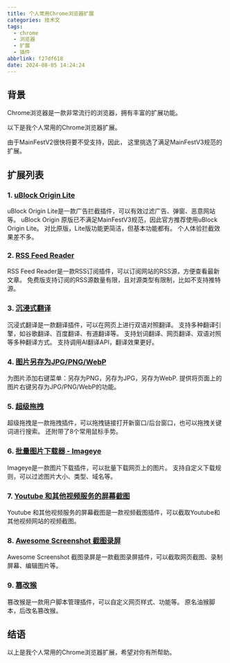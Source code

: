 ```yaml
---
title: 个人常用Chrome浏览器扩展
categories: 技术文
tags:
  - chrome
  - 浏览器
  - 扩展
  - 插件
abbrlink: f27df618
date: 2024-08-05 14:24:24
---
```


## 背景

Chrome浏览器是一款非常流行的浏览器，拥有丰富的扩展功能。

以下是我个人常用的Chrome浏览器扩展。

由于MainFestV2很快将要不受支持，因此，
这里挑选了满足MainFestV3规范的扩展。


## 扩展列表

### 1. [uBlock Origin Lite](https://chromewebstore.google.com/detail/ublock-origin-lite/ddkjiahejlhfcafbddmgiahcphecmpfh)

uBlock Origin Lite是一款广告拦截插件，可以有效过滤广告、弹窗、恶意网站等。
uBlock Origin 原版已不满足MainFestV3规范，因此官方推荐使用uBlock Origin Lite。
对比原版，Lite版功能更简洁，但基本功能都有。
个人体验拦截效果差不多。

### 2. [RSS Feed Reader](https://chrome.google.com/webstore/detail/pnjaodmkngahhkoihejjehlcdlnohgmp)

RSS Feed Reader是一款RSS订阅插件，可以订阅网站的RSS源，方便查看最新文章。
免费版支持订阅的RSS源数量有限，且对源类型有限制，比如不支持推特源。

### 3. [沉浸式翻译](https://chromewebstore.google.com/detail/%E6%B2%89%E6%B5%B8%E5%BC%8F%E7%BF%BB%E8%AF%91-%E7%BD%91%E9%A1%B5%E7%BF%BB%E8%AF%91%E6%8F%92%E4%BB%B6-pdf%E7%BF%BB%E8%AF%91-%E5%85%8D%E8%B4%B9/bpoadfkcbjbfhfodiogcnhhhpibjhbnh)

沉浸式翻译是一款翻译插件，可以在网页上进行双语对照翻译。
支持多种翻译引擎，如谷歌翻译、百度翻译、有道翻译等。
支持划词翻译、网页翻译、双语对照等多种翻译方式。
支持调用AI翻译API，翻译效果更好。

### 4. [图片另存为JPG/PNG/WebP](https://chromewebstore.google.com/detail/%E5%9B%BE%E7%89%87%E5%8F%A6%E5%AD%98%E4%B8%BAjpgpngwebp/gabfmnliflodkdafenbcpjdlppllnemd)

为图片添加右键菜单：另存为PNG，另存为JPG，另存为WebP.
提供将页面上的图片右键另存为JPG/PNG/WebP的功能。

### 5. [超级拖拽](https://chromewebstore.google.com/detail/%E8%B6%85%E7%BA%A7%E6%8B%96%E6%8B%BD/jaikcnhlohebodlpkmjepipngegjbfpg)

超级拖拽是一款拖拽插件，可以拖拽链接打开新窗口/后台窗口，也可以拖拽关键词进行搜索。
还附带了8个常用鼠标手势。

### 6. [批量图片下载器 - Imageye](https://chromewebstore.google.com/detail/%E6%89%B9%E9%87%8F%E5%9B%BE%E7%89%87%E4%B8%8B%E8%BD%BD%E5%99%A8-imageye/agionbommeaifngbhincahgmoflcikhm)

Imageye是一款图片下载插件，可以批量下载网页上的图片。
支持自定义下载规则，可以过滤图片大小、类型、域名等。

### 7. [Youtube 和其他视频服务的屏幕截图](https://chromewebstore.google.com/detail/youtube-%E5%92%8C%E5%85%B6%E4%BB%96%E8%A7%86%E9%A2%91%E6%9C%8D%E5%8A%A1%E7%9A%84%E5%B1%8F%E5%B9%95%E6%88%AA%E5%9B%BE/eohbopdjmoklfmecdmiohonlglhemigh)

Youtube 和其他视频服务的屏幕截图是一款视频截图插件，可以截取Youtube和其他视频网站的视频截图。

### 8. [Awesome Screenshot 截图录屏](https://chromewebstore.google.com/detail/awesome-screenshot-%E6%88%AA%E5%9B%BE%E5%BD%95%E5%B1%8F/nlipoenfbbikpbjkfpfillcgkoblgpmj)

Awesome Screenshot 截图录屏是一款截图录屏插件，可以截取网页截图、录制屏幕、编辑图片等。

### 9. [篡改猴](https://chromewebstore.google.com/detail/%E7%AF%A1%E6%94%B9%E7%8C%B4/dhdgffkkebhmkfjojejmpbldmpobfkfo)

篡改猴是一款用户脚本管理插件，可以自定义网页样式、功能等。
原名油猴脚本，后改名篡改猴。

## 结语

以上是我个人常用的Chrome浏览器扩展，希望对你有所帮助。
